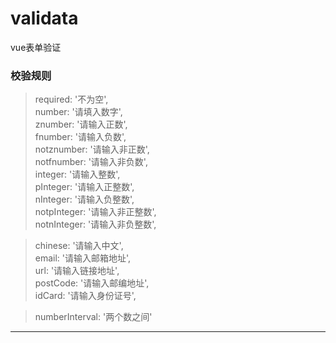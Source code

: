 # validata
vue表单验证
### 校验规则

  >required: '不为空',</br>
  >number: '请填入数字',</br>
  >znumber: '请输入正数',</br>
  >fnumber: '请输入负数',</br>
  >notznumber: '请输入非正数',</br>
  >notfnumber: '请输入非负数',</br>
  >integer: '请输入整数',</br>
  >pInteger: '请输入正整数',</br>
  >nInteger: '请输入负整数',</br>
  >notpInteger: '请输入非正整数',</br>
  >notnInteger: '请输入非负整数',</br>

  >chinese: '请输入中文',</br>
  >email: '请输入邮箱地址',</br>
  >url: '请输入链接地址',</br>
  >postCode: '请输入邮编地址',</br>
  >idCard: '请输入身份证号',</br>

  >numberInterval: '两个数之间'</br>
  
---
